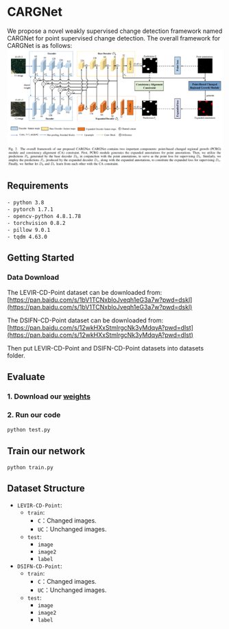 # CARGNet
We propose a novel weakly supervised change detection framework named CARGNet for point supervised change detection. The overall framework for CARGNet is as follows:
![markdown](./images/framework.jpg)
## Requirements
```
- python 3.8
- pytorch 1.7.1
- opencv-python 4.8.1.78
- torchvision 0.8.2
- pillow 9.0.1
- tqdm 4.63.0
```
## Getting Started
### Data Download
The LEVIR-CD-Point dataset can be downloaded from: [https://pan.baidu.com/s/1bV1TCNxbloJveqh1eG3a7w?pwd=dskl](https://pan.baidu.com/s/1bV1TCNxbloJveqh1eG3a7w?pwd=dskl) 

The DSIFN-CD-Point dataset can be downloaded from: [https://pan.baidu.com/s/12wkHXxStmlrgcNk3yMdqyA?pwd=dlst](https://pan.baidu.com/s/12wkHXxStmlrgcNk3yMdqyA?pwd=dlst) 

Then put LEVIR-CD-Point and DSIFN-CD-Point datasets into datasets folder.
## Evaluate
### 1. Download our [weights](https://pan.baidu.com/s/1RkEPaV-hGVjVn0eSQ3Dbqw?pwd=xthc)
### 2. Run our code
```
python test.py
```
## Train our network 
```
python train.py
```
## Dataset Structure
* `LEVIR-CD-Point`:
    * `train`:
      * `C`：Changed images.
      * `UC`：Unchanged images.
    * `test`:
      * `image`
      * `image2`
      * `label`
* `DSIFN-CD-Point`:
    * `train`:
      * `C`：Changed images.
      * `UC`：Unchanged images.
    * `test`:
      * `image`
      * `image2`
      * `label`
